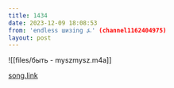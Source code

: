 ```yaml
---
title: 1434
date: 2023-12-09 18:08:53
from: 'endless шизing ⍼' (channel1162404975)
layout: post
---
```


![[files/быть - myszmysz.m4a]]

[song.link](http://song.link/y/WxaVT6zAhi8)
